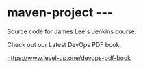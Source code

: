 # maven-project ---
Source code for James Lee's Jenkins course.

Check out our Latest DevOps PDF book.

https://www.level-up.one/devops-pdf-book
